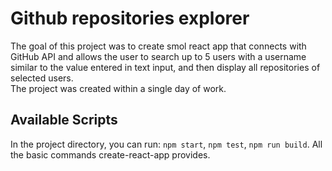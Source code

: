 # Github repositories explorer

The goal of this project was to create smol react app that connects with GitHub API and allows the user to search up to 5 users with a username similar to the value entered in text input, and then display all repositories of selected users.  
The project was created within a single day of work.

## Available Scripts

In the project directory, you can run: `npm start`, `npm test`, `npm run build`. All the basic commands create-react-app provides.

